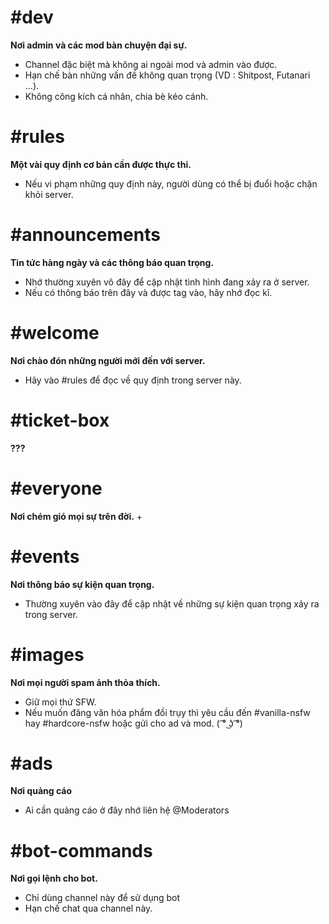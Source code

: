 # #dev

__Nơi admin và các mod bàn chuyện đại sự.__
+ Channel đặc biệt mà không ai ngoài mod và admin vào được.
+ Hạn chế bàn những vấn đề không quan trọng (VD : Shitpost, Futanari ...).
+ Không công kích cá nhân, chia bè kéo cánh.

# #rules

__Một vài quy định cơ bản cần được thực thi.__
+ Nếu vi phạm những quy định này, người dùng có thể bị đuổi hoặc chặn khỏi server.

# #announcements

__Tin tức hàng ngày và các thông báo quan trọng.__
+ Nhớ thường xuyên vô đây để cập nhật tình hình đang xảy ra ở server.
+ Nếu có thông báo trên đây và được tag vào, hãy nhớ đọc kĩ.

# #welcome

__Nơi chào đón những người mới đến với server.__
+ Hãy vào #rules để đọc về quy định trong server này.

# #ticket-box

__???__

# #everyone

__Nơi chém gió mọi sự trên đời.__
+

# #events

__Nơi thông báo sự kiện quan trọng.__
+ Thường xuyên vào đây để cập nhật về những sự kiện quan trọng xảy ra trong server.

# #images

__Nơi mọi người spam ảnh thỏa thích.__
+ Giữ mọi thứ SFW.
+ Nếu muốn đăng văn hóa phẩm đồi trụy thì yêu cầu đến #vanilla-nsfw hay #hardcore-nsfw hoặc gửi cho ad và mod. ( ͡° ͜ʖ ͡°)

# #ads

__Nơi quảng cáo__
+ Ai cần quảng cáo ở đây nhớ liên hệ @Moderators

# #bot-commands

__Nơi gọi lệnh cho bot.__
+ Chỉ dùng channel này để sử dụng bot
+ Hạn chế chat qua channel này.
